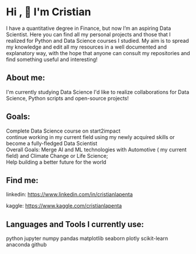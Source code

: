 # Hi , :clap: I'm Cristian

I have a  quantitative degree in Finance, but now I’m an aspiring Data Scientist.
Here you can find all my personal projects and those that I realized for Python and Data Science courses I studied.
My aim is to spread my knowledge and edit all my resources in a well documented and explanatory way, with the hope that anyone can consult my repositories and find something useful and interesting!

## About me:
I'm currently studying Data Science
I'd like to realize collaborations for Data Science, Python scripts and open-source projects!
## Goals:
Complete Data Science course on start2impact <br>
continue working in my current field using my newly acquired skills or become a fully-fledged Data Scientist <br>
Overall Goals:
Merge AI and ML technologies with Automotive ( my current field) and Climate Change or Life Science;<br>
Help building a better future for the world<br>


##  Find me:

linkedin: https://www.linkedin.com/in/cristianlapenta

kaggle: https://www.kaggle.com/cristianlapenta

## Languages and Tools I currently use:

python jupyter numpy pandas matplotlib seaborn plotly scikit-learn anaconda github




